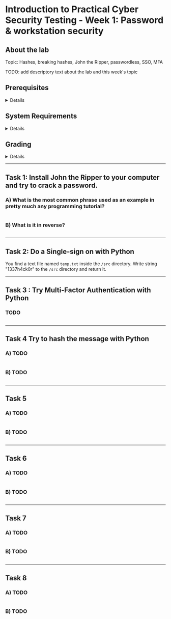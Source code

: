 Introduction to Practical Cyber Security Testing - Week 1: Password & workstation security
====


## About the lab

Topic: Hashes, breaking hashes, John the Ripper, passwordless, SSO, MFA

TODO: add descriptory text about the lab and this week's topic


## Prerequisites

<details><summary>Details</summary>

* TODO: describe required knowledge to complete this week's tasks

</details>


## System Requirements

<details><summary>Details</summary>

* TODO: what tools or features are required to complete this week's tasks

</details>


## Grading

<details><summary>Details</summary>

This course uses GitHub Classroom with Autograding, meaning that your assignments are automatically graded! To find out your score, check the results of github actions after pushing your answers. No cheating!

Task #|Grade/Level|Description|
-----|:---:|-----------|
Task 1 | 1 | TODO: brief task descriptions and what each grade requires

</details>

---


## Task 1: Install John the Ripper to your computer and try to crack a password.

### A) What is the most common phrase used as an example in pretty much any programming tutorial?
```

```

### B) What is it in reverse?
```

```

---

## Task 2: Do a Single-sign on with Python

You find a text file named `temp.txt` inside the `/src` directory. Write string "1337h4ck0r" to the `/src` directory and return it.

---

## Task 3 : Try Multi-Factor Authentication with Python

### TODO

```

```

---

## Task 4 Try to hash the message with Python

### A) TODO
```

```

### B) TODO
```

```

---

## Task 5

### A) TODO
```

```

### B) TODO
```

```

---

## Task 6

### A) TODO
```

```

### B) TODO
```

```

---

## Task 7

### A) TODO
```

```

### B) TODO
```

```

---

## Task 8

### A) TODO
```

```

### B) TODO
```

```
